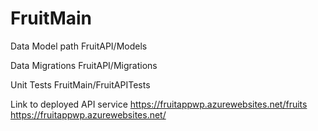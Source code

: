 # FruitMain

Data Model path
FruitAPI/Models

Data Migrations 
FruitAPI/Migrations

Unit Tests
FruitMain/FruitAPITests

Link to deployed API service
https://fruitappwp.azurewebsites.net/fruits
https://fruitappwp.azurewebsites.net/